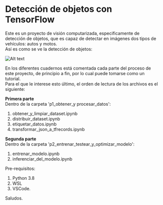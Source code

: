 # Detección de objetos con TensorFlow
 Este es un proyecto de visión computarizada, especificamente de detección de objetos, que es capaz de detectar en imágenes dos tipos de vehículos: autos y motos.<br>
 Así es como se ve la detección de objetos:
 
 ![Alt text](https://cdn-images-1.medium.com/max/2000/0*HMacEfECt2PYQOxF.jpg)

En los diferentes cuadernos está comentada cada parte del proceso de este proyecto, de principio a fin, por lo cual puede tomarse como un tutorial.<br>
Para el que le interese esto último, el orden de lectura de los archivos es el siguiente:<br>

**Primera parte**<br>
Dentro de la carpeta 'p1_obtener_y procesar_datos':<br>
1. obtener_y_limpiar_dataset.ipynb
2. distribuir_dataset.ipynb
3. etiquetar_datos.ipynb
4. transformar_json_a_tfrecords.ipynb

**Segunda parte**<br>
Dentro de la carpeta 'p2_entrenar_testear_y_optimizar_modelo':<br>
1. entrenar_modelo.ipynb
2. inferenciar_del_modelo.ipynb

Pre-requisitos:
1. Python 3.8
2. WSL
3. VSCode.

Saludos.
